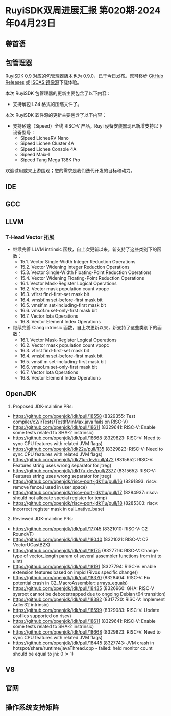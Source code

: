 # RuyiSDK双周进展汇报  第020期·2024年04月23日

## 卷首语


## 包管理器

RuyiSDK 0.9 对应的包管理器版本也为 0.9.0，已于今日发布。您可移步
[GitHub Releases] 或 [ISCAS 镜像源][iscas]下载体验。

[GitHub Releases]: https://github.com/ruyisdk/ruyi/releases/tag/0.9.0
[iscas]: https://mirror.iscas.ac.cn/ruyisdk/ruyi/releases/0.9.0/

本次 RuyiSDK 包管理器的更新主要包含了以下内容：

* 支持解包 LZ4 格式的压缩文件了。

本次 RuyiSDK 软件源的更新主要包含了以下内容：

* 支持矽速（Sipeed）全线 RISC-V 产品。Ruyi 设备安装器现已新增支持以下设备型号：
    * Sipeed LicheeRV Nano
    * Sipeed Lichee Cluster 4A
    * Sipeed Lichee Console 4A
    * Sipeed Maix-I
    * Sipeed Tang Mega 138K Pro

欢迎试用或来上游围观；您的需求是我们迭代开发的目标和动力。

## IDE


## GCC


## LLVM

### T-Head Vector 拓展

- 继续完善 LLVM intrinsic 函数，自上次更新以来，新支持了这些类别下的函数：
  - 15.1. Vector Single-Width Integer Reduction Operations
  - 15.2. Vector Widening Integer Reduction Operations
  - 15.3. Vector Single-Width Floating-Point Reduction Operations
  - 15.4. Vector Widening Floating-Point Reduction Operations
  - 16.1. Vector Mask-Register Logical Operations
  - 16.2. Vector mask population count vpopc
  - 16.3. vfirst find-first-set mask bit
  - 16.4. vmsbf.m set-before-first mask bit
  - 16.5. vmsif.m set-including-first mask bit
  - 16.6. vmsof.m set-only-first mask bit
  - 16.7. Vector Iota Operations
  - 16.8. Vector Element Index Operations
- 继续完善 Clang intrinsic 函数，自上次更新以来，新支持了这些类别下的函数：
  - 16.1. Vector Mask-Register Logical Operations
  - 16.2. Vector mask population count vpopc
  - 16.3. vfirst find-first-set mask bit
  - 16.4. vmsbf.m set-before-first mask bit
  - 16.5. vmsif.m set-including-first mask bit
  - 16.6. vmsof.m set-only-first mask bit
  - 16.7. Vector Iota Operations
  - 16.8. Vector Element Index Operations

## OpenJDK

1. Proposed JDK-mainline PRs:
- https://github.com/openjdk/jdk/pull/18558 (8329355: Test compiler/c2/irTests/TestIfMinMax.java fails on RISC-V)
- https://github.com/openjdk/jdk/pull/18611 (8329641: RISC-V: Enable some tests related to SHA-2 instrinsic)
- https://github.com/openjdk/jdk/pull/18668 (8329823: RISC-V: Need to sync CPU features with related JVM flags)
- https://github.com/openjdk/jdk22u/pull/135 (8329823: RISC-V: Need to sync CPU features with related JVM flags)
- https://github.com/openjdk/jdk21u-dev/pull/472 (8315652: RISC-V: Features string uses wrong separator for jtreg)
- https://github.com/openjdk/jdk17u-dev/pull/2377 (8315652: RISC-V: Features string uses wrong separator for jtreg)
- https://github.com/openjdk/riscv-port-jdk11u/pull/16 (8291893: riscv: remove fence.i used in user space)
- https://github.com/openjdk/riscv-port-jdk11u/pull/17 (8284937: riscv: should not allocate special register for temp)
- https://github.com/openjdk/riscv-port-jdk11u/pull/18 (8285303: riscv: Incorrect register mask in call_native_base)

2. Reviewed JDK-mainline PRs:
- https://github.com/openjdk/jdk/pull/17745 (8321010: RISC-V: C2 RoundVF)
- https://github.com/openjdk/jdk/pull/18040 (8321021: RISC-V: C2 VectorUCastB2X)
- https://github.com/openjdk/jdk/pull/18175 (8327716: RISC-V: Change type of vector_length param of several assembler functions from int to uint)
- https://github.com/openjdk/jdk/pull/18191 (8327794: RISC-V: enable extension features based on impid (Rivos specific change))
- https://github.com/openjdk/jdk/pull/18370 (8328404: RISC-V: Fix potential crash in C2_MacroAssembler::arrays_equals)
- https://github.com/openjdk/jdk/pull/18435 (8326960: GHA: RISC-V sysroot cannot be debootstrapped due to ongoing Debian t64 transition)
- https://github.com/openjdk/jdk/pull/18382 (8317720: RISC-V: Implement Adler32 intrinsic)
- https://github.com/openjdk/jdk/pull/18599 (8329083: RISC-V: Update profiles supported on riscv)
- https://github.com/openjdk/jdk/pull/18611 (8329641: RISC-V: Enable some tests related to SHA-2 instrinsic)
- https://github.com/openjdk/jdk/pull/18668 (8329823: RISC-V: Need to sync CPU features with related JVM flags)
- https://github.com/openjdk/jdk/pull/18445 (8327743: JVM crash in hotspot/share/runtime/javaThread.cpp - failed: held monitor count should be equal to jni: 0 != 1)


## V8


## 官网


## 操作系统支持矩阵
